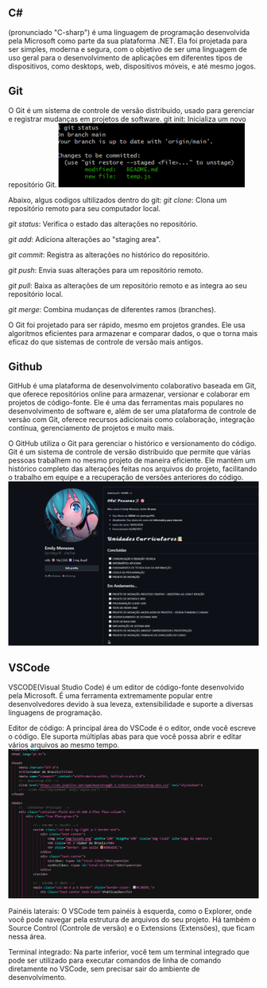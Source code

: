 ## C#
 (pronunciado "C-sharp") é uma linguagem de programação desenvolvida pela Microsoft 
como parte da sua plataforma .NET. 
Ela foi projetada para ser simples, moderna e segura, 
com o objetivo de ser uma linguagem de uso geral para o 
desenvolvimento de aplicações em diferentes tipos de dispositivos, 
como desktops, web, dispositivos móveis, e até mesmo jogos. 

## Git
O Git é um sistema de controle de versão distribuído, 
usado para gerenciar e registrar mudanças em projetos de software.
git init: Inicializa um novo repositório Git.
![alt text](image-1.png)

Abaixo, algus codigos ultilizados dentro do git:
*git clone*: Clona um repositório remoto para seu computador local.

*git status*: Verifica o estado das alterações no repositório.

*git add*: Adiciona alterações ao "staging area".

*git commit*: Registra as alterações no histórico do repositório.

*git push*: Envia suas alterações para um repositório remoto.

*git pull*: Baixa as alterações de um repositório remoto e as integra ao seu repositório local.

*git merge*: Combina mudanças de diferentes ramos (branches).

O Git foi projetado para ser rápido, mesmo em projetos grandes. 
Ele usa algoritmos eficientes para armazenar e comparar dados, 
o que o torna mais eficaz do que sistemas de controle de versão mais antigos.

## Github

GitHub é uma plataforma de desenvolvimento colaborativo baseada em Git, 
que oferece repositórios online para armazenar, versionar e colaborar em projetos de código-fonte. 
Ele é uma das ferramentas mais populares no desenvolvimento de software e, 
além de ser uma plataforma de controle de versão com Git, oferece recursos adicionais como colaboração, 
integração contínua, gerenciamento de projetos e muito mais.

O GitHub utiliza o Git para gerenciar o histórico e versionamento do código. 
Git é um sistema de controle de versão distribuído que permite que várias pessoas trabalhem no mesmo projeto de maneira eficiente.
Ele mantém um histórico completo das alterações feitas nos arquivos do projeto, 
facilitando o trabalho em equipe e a recuperação de versões anteriores do código.
![alt text](image.png)

## VSCode 

VSCODE(Visual Studio Code) é um editor de código-fonte desenvolvido pela Microsoft. 
É uma ferramenta extremamente popular entre desenvolvedores devido à sua leveza, 
extensibilidade e suporte a diversas linguagens de programação. 

Editor de código: A principal área do VSCode é o editor, 
onde você escreve o código. Ele suporta múltiplas abas para que você possa abrir e editar vários arquivos ao mesmo tempo.
![alt text](image-2.png)

Painéis laterais: O VSCode tem painéis à esquerda, como o Explorer, 
onde você pode navegar pela estrutura de arquivos do seu projeto. 
Há também o Source Control (Controle de versão) e o Extensions (Extensões), que ficam nessa área.

Terminal integrado: Na parte inferior, você tem um terminal
 integrado que pode ser utilizado para executar comandos de linha de comando diretamente no VSCode, 
 sem precisar sair do ambiente de desenvolvimento.